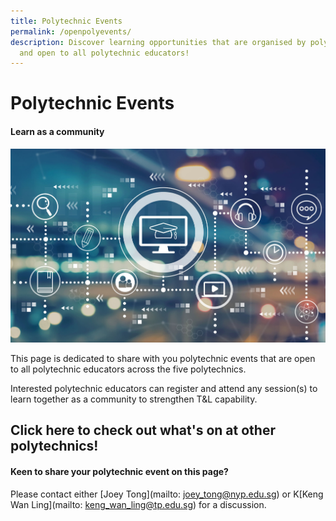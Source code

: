 ```yaml
---
title: Polytechnic Events
permalink: /openpolyevents/
description: Discover learning opportunities that are organised by polytechnics
  and open to all polytechnic educators!
---
```

# Polytechnic Events

#### Learn as a community

![](/images/117303261_ML.jpg)

This page is dedicated to share with you polytechnic events that are open to all polytechnic educators across the five polytechnics. 

Interested polytechnic educators can register and attend any session(s) to learn together as a community to strengthen T&L capability.

  
## Click here to check out what's on at other polytechnics!
     
    
#### Keen to share your polytechnic  event on this page?

Please contact either [Joey Tong](mailto: joey_tong@nyp.edu.sg) or K[Keng Wan Ling](mailto: keng_wan_ling@tp.edu.sg) for a discussion.